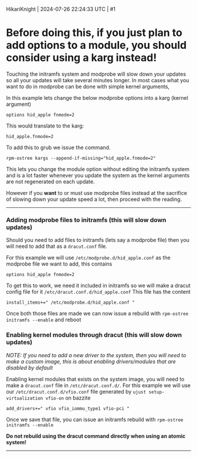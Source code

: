 HikariKnight | 2024-07-26 22:24:33 UTC | #1

# Before doing this, if you just plan to add options to a module, you should consider using a karg instead!

Touching the initramfs system and modprobe will slow down your updates so all your updates will take several minutes longer. In most cases what you want to do in modprobe can be done with simple kernel arguments,

In this example lets change the below modprobe options into a karg (kernel argument)

```
options hid_apple fnmode=2
```

This would translate to the karg:

```
hid_apple.fnmode=2
```

To add this to grub we issue the command.

```
rpm-ostree kargs --append-if-missing="hid_apple.fnmode=2"
```

This lets you change the module option without editing the initramfs system and is a lot faster whenever you update the system as the kernel arguments are not regenerated on each update.

However if you **want** to or must use modprobe files instead at the sacrifice of slowing down your update speed a lot, then proceed with the reading.

---

### Adding modprobe files to initramfs (this will slow down updates)

Should you need to add files to initramfs (lets say a modprobe file) then you will need to add that as a `dracut.conf` file.

For this example we will use `/etc/modprobe.d/hid_apple.conf` as the modprobe file we want to add, this contains

```
options hid_apple fnmode=2
```

To get this to work, we need it included in initramfs so we will make a dracut config file for it `/etc/dracut.conf.d/hid_apple.conf`
This file has the content

```
install_items+=" /etc/modprobe.d/hid_apple.conf "
```

Once both those files are made we can now issue a rebuild with
`rpm-ostree initramfs --enable`
and reboot

### Enabling kernel modules through dracut (this will slow down updates)

_NOTE: If you need to add a new driver to the system, then you will need to make a custom image, this is about enabling drivers/modules that are disabled by default_

Enabling kernel modules that exists on the system image, you will need to make a `dracut.conf` file in `/etc/dracut.conf.d/`.
For this example we will use our `/etc/dracut.conf.d/vfio.conf` file generated by
`ujust setup-virtualization vfio-on` on bazzite

```
add_drivers+=" vfio vfio_iommu_type1 vfio-pci "
```

Once we save that file, you can issue an initramfs rebuild with
`rpm-ostree initramfs --enable`

**Do not rebuild using the dracut command directly when using an atomic system!**

---
